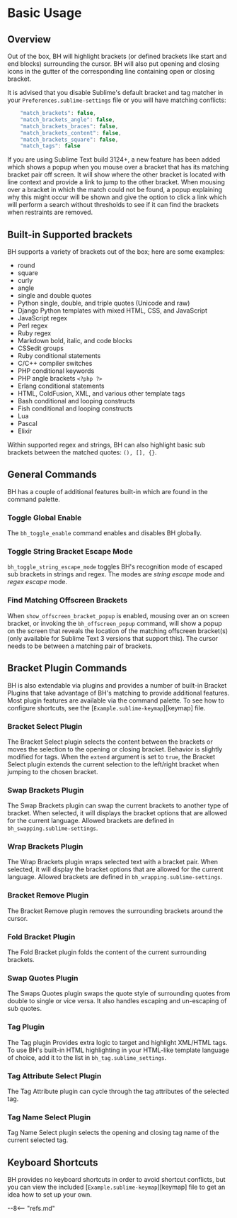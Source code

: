 # Basic Usage

## Overview

Out of the box, BH will highlight brackets (or defined brackets like start and end blocks) surrounding the cursor.  BH
will also put opening and closing icons in the gutter of the corresponding line containing open or closing bracket.

It is advised that you disable Sublime's default bracket and tag matcher in your `Preferences.sublime-settings` file or
you will have matching conflicts:

```js
    "match_brackets": false,
    "match_brackets_angle": false,
    "match_brackets_braces": false,
    "match_brackets_content": false,
    "match_brackets_square": false,
    "match_tags": false
```

If you are using Sublime Text build 3124+, a new feature has been added which shows a popup when you mouse over a
bracket that has its matching bracket pair off screen.  It will show where the other bracket is located with line
context and provide a link to jump to the other bracket.  When mousing over a bracket in which the match could not be
found, a popup explaining why this might occur will be shown and give the option to click a link which will perform a
search without thresholds to see if it can find the brackets when restraints are removed.

## Built-in Supported brackets

BH supports a variety of brackets out of the box; here are some examples:

- round
- square
- curly
- angle
- single and double quotes
- Python single, double, and triple quotes (Unicode and raw)
- Django Python templates with mixed HTML, CSS, and JavaScript
- JavaScript regex
- Perl regex
- Ruby regex
- Markdown bold, italic, and code blocks
- CSSedit groups
- Ruby conditional statements
- C/C++ compiler switches
- PHP conditional keywords
- PHP angle brackets `<?php ?>`
- Erlang conditional statements
- HTML, ColdFusion, XML, and various other template tags
- Bash conditional and looping constructs
- Fish conditional and looping constructs
- Lua
- Pascal
- Elixir

Within supported regex and strings, BH can also highlight basic sub brackets between the matched quotes: `(), [], {}`.

## General Commands

BH has a couple of additional features built-in which are found in the command palette.

### Toggle Global Enable

The `bh_toggle_enable` command enables and disables BH globally.

### Toggle String Bracket Escape Mode

`bh_toggle_string_escape_mode` toggles BH's recognition mode of escaped sub brackets in strings and regex.  The modes
are *string escape* mode and *regex escape* mode.

### Find Matching Offscreen Brackets

When `show_offscreen_bracket_popup` is enabled, mousing over an on screen bracket, or invoking the `bh_offscreen_popup`
command, will show a popup on the screen that reveals the location of the matching offscreen bracket(s) (only available
for Sublime Text 3 versions that support this).  The cursor needs to be between a matching pair of brackets.

## Bracket Plugin Commands

BH is also extendable via plugins and provides a number of built-in Bracket Plugins that take advantage of BH's matching
to provide additional features.  Most plugin features are available via the command palette.  To see how to configure
shortcuts, see the [`Example.sublime-keymap`][keymap] file.

### Bracket Select Plugin

The Bracket Select plugin selects the content between the brackets or moves the selection to the opening or closing
bracket.  Behavior is slightly modified for tags.  When the `extend` argument is set to `true`, the Bracket Select
plugin extends the current selection to the left/right bracket when jumping to the chosen bracket.

### Swap Brackets Plugin

The Swap Brackets plugin can swap the current brackets to another type of bracket.  When selected, it will displays the
bracket options that are allowed for the current language.  Allowed brackets are defined in `bh_swapping.sublime-settings`.

### Wrap Brackets Plugin

The Wrap Brackets plugin wraps selected text with a bracket pair.  When selected, it will display the bracket options
that are allowed for the current language.  Allowed brackets are defined in `bh_wrapping.sublime-settings`.

### Bracket Remove Plugin

The Bracket Remove plugin removes the surrounding brackets around the cursor.

### Fold Bracket Plugin

The Fold Bracket plugin folds the content of the current surrounding brackets.

### Swap Quotes Plugin

The Swaps Quotes plugin swaps the quote style of surrounding quotes from double to single or vice versa.  It also
handles escaping and un-escaping of sub quotes.

### Tag Plugin

The Tag plugin Provides extra logic to target and highlight XML/HTML tags.  To use BH's built-in HTML highlighting in
your HTML-like template language of choice, add it to the list in `bh_tag.sublime_settings`.

### Tag Attribute Select Plugin

The Tag Attribute plugin can cycle through the tag attributes of the selected tag.

### Tag Name Select Plugin

Tag Name Select plugin selects the opening and closing tag name of the current selected tag.

## Keyboard Shortcuts

BH provides no keyboard shortcuts in order to avoid shortcut conflicts, but you can view the included
[`Example.sublime-keymap`][keymap] file to get an idea how to set up your own.

--8<-- "refs.md"
